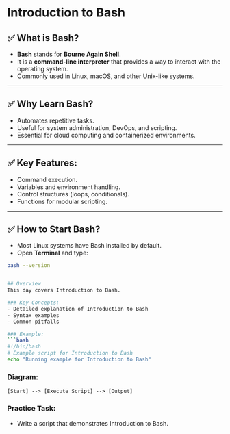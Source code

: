 # Introduction to Bash

## ✅ What is Bash?
- **Bash** stands for **Bourne Again Shell**.
- It is a **command-line interpreter** that provides a way to interact with the operating system.
- Commonly used in Linux, macOS, and other Unix-like systems.

---

## ✅ Why Learn Bash?
- Automates repetitive tasks.
- Useful for system administration, DevOps, and scripting.
- Essential for cloud computing and containerized environments.

---

## ✅ Key Features:
- Command execution.
- Variables and environment handling.
- Control structures (loops, conditionals).
- Functions for modular scripting.

---

## ✅ How to Start Bash?
- Most Linux systems have Bash installed by default.
- Open **Terminal** and type:
```bash
bash --version


## Overview
This day covers Introduction to Bash.

### Key Concepts:
- Detailed explanation of Introduction to Bash
- Syntax examples
- Common pitfalls

### Example:
```bash
#!/bin/bash
# Example script for Introduction to Bash
echo "Running example for Introduction to Bash"
```

### Diagram:
```
[Start] --> [Execute Script] --> [Output]
```

### Practice Task:
- Write a script that demonstrates Introduction to Bash.
